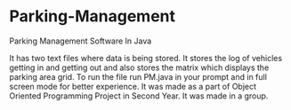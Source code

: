 # Parking-Management
Parking Management Software In Java

It has two text files where data is being stored. It stores the log of vehicles getting in and getting out and also stores the matrix which
displays the parking area grid.
To run the file run PM.java in your prompt and in full screen mode for better experience.
It was made as a part of Object Oriented Programming Project in Second Year.
It was made in a group.
